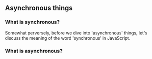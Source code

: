 ## Asynchronous things

### What is synchronous?
Somewhat perversely, before we dive into 'asynchronous' things, let's discuss the meaning of the word 'synchronous' in JavaScript.

### What is asynchronous?
